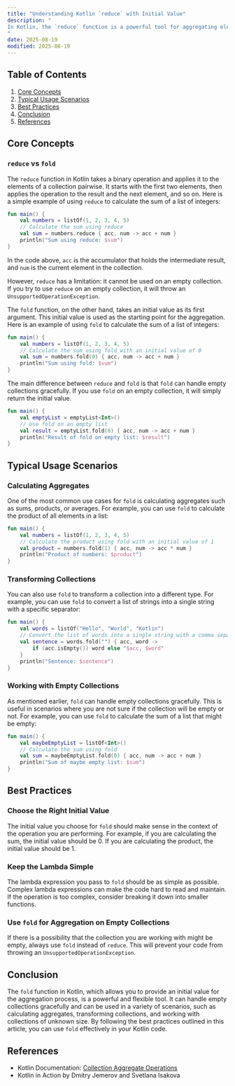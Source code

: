 ```yaml
---
title: "Understanding Kotlin `reduce` with Initial Value"
description: "
In Kotlin, the `reduce` function is a powerful tool for aggregating elements in a collection. It allows you to combine all elements of a collection into a single value by applying a binary operation repeatedly. When we talk about the `reduce` function with an initial value, we are referring to the `fold` function. The `fold` function is similar to `reduce`, but it takes an initial value as a starting point for the aggregation process. This initial value can be extremely useful in various scenarios, such as when you want to perform calculations on an empty collection or when you need to start the aggregation from a specific value.
"
date: 2025-08-19
modified: 2025-08-19
---
```


## Table of Contents
1. [Core Concepts](#core-concepts)
2. [Typical Usage Scenarios](#typical-usage-scenarios)
3. [Best Practices](#best-practices)
4. [Conclusion](#conclusion)
5. [References](#references)

## Core Concepts

### `reduce` vs `fold`
The `reduce` function in Kotlin takes a binary operation and applies it to the elements of a collection pairwise. It starts with the first two elements, then applies the operation to the result and the next element, and so on. Here is a simple example of using `reduce` to calculate the sum of a list of integers:

```kotlin
fun main() {
    val numbers = listOf(1, 2, 3, 4, 5)
    // Calculate the sum using reduce
    val sum = numbers.reduce { acc, num -> acc + num }
    println("Sum using reduce: $sum")
}
```
In the code above, `acc` is the accumulator that holds the intermediate result, and `num` is the current element in the collection.

However, `reduce` has a limitation: it cannot be used on an empty collection. If you try to use `reduce` on an empty collection, it will throw an `UnsupportedOperationException`.

The `fold` function, on the other hand, takes an initial value as its first argument. This initial value is used as the starting point for the aggregation. Here is an example of using `fold` to calculate the sum of a list of integers:

```kotlin
fun main() {
    val numbers = listOf(1, 2, 3, 4, 5)
    // Calculate the sum using fold with an initial value of 0
    val sum = numbers.fold(0) { acc, num -> acc + num }
    println("Sum using fold: $sum")
}
```
The main difference between `reduce` and `fold` is that `fold` can handle empty collections gracefully. If you use `fold` on an empty collection, it will simply return the initial value.

```kotlin
fun main() {
    val emptyList = emptyList<Int>()
    // Use fold on an empty list
    val result = emptyList.fold(0) { acc, num -> acc + num }
    println("Result of fold on empty list: $result")
}
```

## Typical Usage Scenarios

### Calculating Aggregates
One of the most common use cases for `fold` is calculating aggregates such as sums, products, or averages. For example, you can use `fold` to calculate the product of all elements in a list:

```kotlin
fun main() {
    val numbers = listOf(1, 2, 3, 4, 5)
    // Calculate the product using fold with an initial value of 1
    val product = numbers.fold(1) { acc, num -> acc * num }
    println("Product of numbers: $product")
}
```

### Transforming Collections
You can also use `fold` to transform a collection into a different type. For example, you can use `fold` to convert a list of strings into a single string with a specific separator:

```kotlin
fun main() {
    val words = listOf("Hello", "World", "Kotlin")
    // Convert the list of words into a single string with a comma separator
    val sentence = words.fold("") { acc, word ->
        if (acc.isEmpty()) word else "$acc, $word"
    }
    println("Sentence: $sentence")
}
```

### Working with Empty Collections
As mentioned earlier, `fold` can handle empty collections gracefully. This is useful in scenarios where you are not sure if the collection will be empty or not. For example, you can use `fold` to calculate the sum of a list that might be empty:

```kotlin
fun main() {
    val maybeEmptyList = listOf<Int>()
    // Calculate the sum using fold
    val sum = maybeEmptyList.fold(0) { acc, num -> acc + num }
    println("Sum of maybe empty list: $sum")
}
```

## Best Practices

### Choose the Right Initial Value
The initial value you choose for `fold` should make sense in the context of the operation you are performing. For example, if you are calculating the sum, the initial value should be 0. If you are calculating the product, the initial value should be 1.

### Keep the Lambda Simple
The lambda expression you pass to `fold` should be as simple as possible. Complex lambda expressions can make the code hard to read and maintain. If the operation is too complex, consider breaking it down into smaller functions.

### Use `fold` for Aggregation on Empty Collections
If there is a possibility that the collection you are working with might be empty, always use `fold` instead of `reduce`. This will prevent your code from throwing an `UnsupportedOperationException`.

## Conclusion
The `fold` function in Kotlin, which allows you to provide an initial value for the aggregation process, is a powerful and flexible tool. It can handle empty collections gracefully and can be used in a variety of scenarios, such as calculating aggregates, transforming collections, and working with collections of unknown size. By following the best practices outlined in this article, you can use `fold` effectively in your Kotlin code.

## References
- Kotlin Documentation: [Collection Aggregate Operations](https://kotlinlang.org/docs/collection-aggregate.html)
- Kotlin in Action by Dmitry Jemerov and Svetlana Isakova